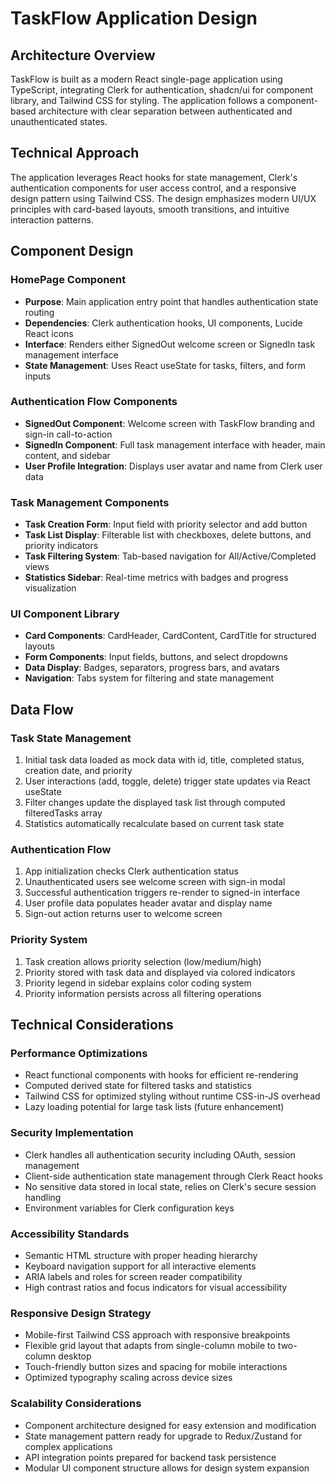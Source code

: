 # TaskFlow Application Design

## Architecture Overview
TaskFlow is built as a modern React single-page application using TypeScript, integrating Clerk for authentication, shadcn/ui for component library, and Tailwind CSS for styling. The application follows a component-based architecture with clear separation between authenticated and unauthenticated states.

## Technical Approach
The application leverages React hooks for state management, Clerk's authentication components for user access control, and a responsive design pattern using Tailwind CSS. The design emphasizes modern UI/UX principles with card-based layouts, smooth transitions, and intuitive interaction patterns.

## Component Design

### HomePage Component
- **Purpose**: Main application entry point that handles authentication state routing
- **Dependencies**: Clerk authentication hooks, UI components, Lucide React icons
- **Interface**: Renders either SignedOut welcome screen or SignedIn task management interface
- **State Management**: Uses React useState for tasks, filters, and form inputs

### Authentication Flow Components
- **SignedOut Component**: Welcome screen with TaskFlow branding and sign-in call-to-action
- **SignedIn Component**: Full task management interface with header, main content, and sidebar
- **User Profile Integration**: Displays user avatar and name from Clerk user data

### Task Management Components
- **Task Creation Form**: Input field with priority selector and add button
- **Task List Display**: Filterable list with checkboxes, delete buttons, and priority indicators  
- **Task Filtering System**: Tab-based navigation for All/Active/Completed views
- **Statistics Sidebar**: Real-time metrics with badges and progress visualization

### UI Component Library
- **Card Components**: CardHeader, CardContent, CardTitle for structured layouts
- **Form Components**: Input fields, buttons, and select dropdowns
- **Data Display**: Badges, separators, progress bars, and avatars
- **Navigation**: Tabs system for filtering and state management

## Data Flow

### Task State Management
1. Initial task data loaded as mock data with id, title, completed status, creation date, and priority
2. User interactions (add, toggle, delete) trigger state updates via React useState
3. Filter changes update the displayed task list through computed filteredTasks array
4. Statistics automatically recalculate based on current task state

### Authentication Flow
1. App initialization checks Clerk authentication status
2. Unauthenticated users see welcome screen with sign-in modal
3. Successful authentication triggers re-render to signed-in interface
4. User profile data populates header avatar and display name
5. Sign-out action returns user to welcome screen

### Priority System
1. Task creation allows priority selection (low/medium/high)
2. Priority stored with task data and displayed via colored indicators
3. Priority legend in sidebar explains color coding system
4. Priority information persists across all filtering operations

## Technical Considerations

### Performance Optimizations
- React functional components with hooks for efficient re-rendering
- Computed derived state for filtered tasks and statistics
- Tailwind CSS for optimized styling without runtime CSS-in-JS overhead
- Lazy loading potential for large task lists (future enhancement)

### Security Implementation
- Clerk handles all authentication security including OAuth, session management
- Client-side authentication state management through Clerk React hooks
- No sensitive data stored in local state, relies on Clerk's secure session handling
- Environment variables for Clerk configuration keys

### Accessibility Standards
- Semantic HTML structure with proper heading hierarchy
- Keyboard navigation support for all interactive elements
- ARIA labels and roles for screen reader compatibility
- High contrast ratios and focus indicators for visual accessibility

### Responsive Design Strategy
- Mobile-first Tailwind CSS approach with responsive breakpoints
- Flexible grid layout that adapts from single-column mobile to two-column desktop
- Touch-friendly button sizes and spacing for mobile interactions
- Optimized typography scaling across device sizes

### Scalability Considerations
- Component architecture designed for easy extension and modification
- State management pattern ready for upgrade to Redux/Zustand for complex applications
- API integration points prepared for backend task persistence
- Modular UI component structure allows for design system expansion
